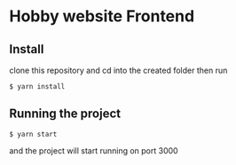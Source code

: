 # Hobby website Frontend


## Install

clone this repository and cd into the created folder then run

    
    $ yarn install


## Running the project

    $ yarn start

and the project will start running on port 3000